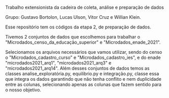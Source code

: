Trabalho extensionista da cadeira de coleta, análise e preparação de dados

Grupo: Gustavo Bortolon, Lucas Ulson, Vitor Cruz e Willian Klein.

Esse repositório tem os códigos da etapa 2, de preparação de dados.

Tivemos 2 conjuntos de dados que escolhemos para trabalhar o "Microdados_censo_da_educação_superior" e "Microdados_enade_2021".

Selecionamos os arquivos necessários que vamos utilizar, sendo do censo o "Microdados_cadastro_curso" e "Microdados_cadastro_ies", 
e do enade "microdados2021_arq1", "microdados2021_arq3" e "microdados2021_arq14". Além desses conjuntos de dados temos as classes analise_exploratória.py, equilibrio.py e integração.py, 
classe essa que integra os dados garantindo que não tenha conflito e nem duplicidade entre as colunas, selecionando apenas as colunas que fazem sentido para o nosso objetivo.

